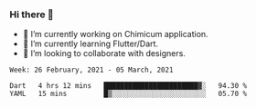 ### Hi there 👋

<!--
**devcat37/devcat37** is a ✨ _special_ ✨ repository because its `README.md` (this file) appears on your GitHub profile.-->


- 🔭 I’m currently working on Chimicum application.
- 🌱 I’m currently learning Flutter/Dart.
- 👯 I’m looking to collaborate with designers.
<!-- - 🤔 I’m looking for help with ... -->

<!--START_SECTION:waka-->
```text
Week: 26 February, 2021 - 05 March, 2021

Dart   4 hrs 12 mins   ███████████████████████▓░   94.30 % 
YAML   15 mins         █▒░░░░░░░░░░░░░░░░░░░░░░░   05.70 % 
```
<!--END_SECTION:waka-->
